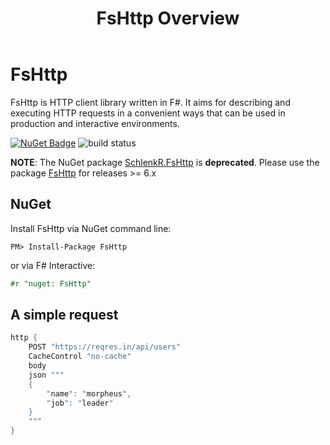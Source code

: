 ﻿---
title: FsHttp Overview
index: 1
---

# FsHttp

FsHttp is HTTP client library written in F#. It aims for describing and executing HTTP requests in a convenient ways that can be used in production and interactive environments.

[![NuGet Badge](http://img.shields.io/nuget/v/FsHttp.svg?style=flat)](https://www.nuget.org/packages/FsHttp) ![build status](https://github.com/fsprojects/FsHttp/actions/workflows/push-master_pull-request.yml/badge.svg?event=push)

**NOTE**: The NuGet package [SchlenkR.FsHttp](https://www.nuget.org/packages/SchlenkR.FsHttp) is **deprecated**. Please use the package [FsHttp](https://www.nuget.org/packages/FsHttp) for releases >= 6.x


NuGet
-----

Install FsHttp via NuGet command line:

```
PM> Install-Package FsHttp
```

or via F# Interactive:

```fsharp
#r "nuget: FsHttp"
```


A simple request
----------------

```fsharp
http {
    POST "https://reqres.in/api/users"
    CacheControl "no-cache"
    body
    json """
    {
        "name": "morpheus",
        "job": "leader"
    }
    """
}
```
